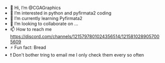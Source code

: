 - 👋 Hi, I’m @CGAGraphics
- 👀 I’m interested in python and pyfirmata2 coding
- 🌱 I’m currently learning Pyfirmata2
- 💞️ I’m looking to collaborate on ...
- 📫 How to reach me https://discord.com/channels/1215797801024356514/1215810289057005609
- ⚡ Fun fact: Bread
- ❗ Don't bother tring to email me I only check them every so often

<!---
CGAGraphics/CGAGraphics is a ✨ special ✨ repository because its `README.md` (this file) appears on your GitHub profile.
You can click the Preview link to take a look at your changes.
--->
